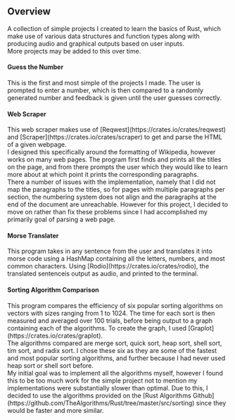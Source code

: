 <h2>Overview</h2>
A collection of simple projects I created to learn the basics of Rust, which make use of various data structures and function types along with producing audio and graphical outputs based on user inputs.<br/>
More projects may be added to this over time.

<h4>Guess the Number</h4>
This is the first and most simple of the projects I made. The user is prompted to enter a number, which is then compared to a randomly generated number and feedback is given until the user guesses correctly.

<h4>Web Scraper</h4>
This web scraper makes use of [Reqwest](https://crates.io/crates/reqwest) and [Scraper](https://crates.io/crates/scraper) to get and parse the HTML of a given webpage.<br/>
I designed this specifically around the formatting of Wikipedia, however works on many web pages. The program first finds and prints all the titles on the page, and from there prompts the user which they would 
like to learn more about at which point it prints the corresponding paragraphs.<br/>
There a number of issues with the implementation, namely that I did not map the paragraphs to the titles, so for pages with multiple paragraphs per section, the numbering system does not align and the paragraphs 
at the end of the document are unreachable. However for this project, I decided to move on rather than fix these problems since I had accomplished my primarily goal of parsing a web page.

<h4>Morse Translater</h4>
This program takes in any sentence from the user and translates it into morse code using a HashMap containing all the letters, numbers, and most common characters. Using [Rodio](https://crates.io/crates/rodio), 
the translated sentenceis output as audio, and printed to the terminal.

<h4>Sorting Algorithm Comparison</h4>
This program compares the efficiency of six popular sorting algorithms on vectors with sizes ranging from 1 to 1024. The time for each sort is then measured and averaged over 100 trials, before being output to a 
graph containing each of the algorithms. To create the graph, I used [Graplot](https://crates.io/crates/graplot).<br/>
The algorithms compared are merge sort, quick sort, heap sort, shell sort, tim sort, and radix sort. I chose these six as they are some of the fastest and most popular sorting algorithms, and further because I had
never used heap sort or shell sort before. <br/>
My initial goal was to implement all the algorithms myself, however I found this to be too much work for the simple project not to mention my implementations were substantially slower than optimal. Due to this,
I decided to use the algorithms provided on the [Rust Algorithms Github](https://github.com/TheAlgorithms/Rust/tree/master/src/sorting) since they would be faster and more similar.<br/>
